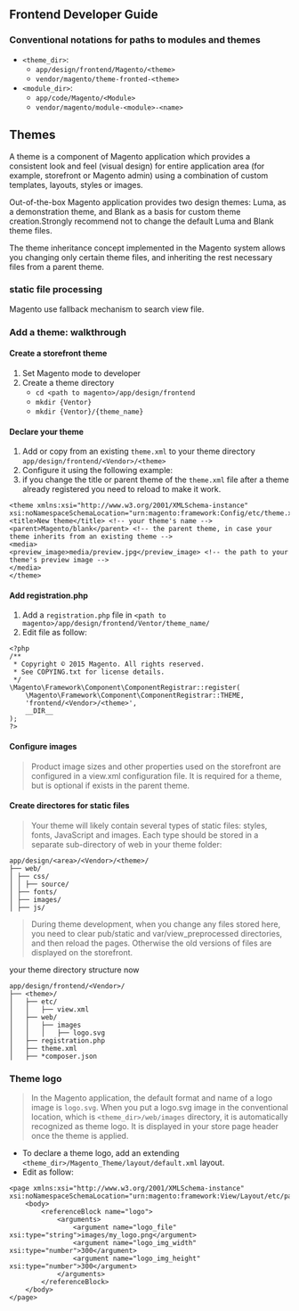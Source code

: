## Frontend Developer Guide
### Conventional notations for paths to modules and themes
* `<theme_dir>`:
    * `app/design/frontend/Magento/<theme>`
    * `vendor/magento/theme-fronted-<theme>`
* `<module_dir>`:
    * `app/code/Magento/<Module>`
    * `vendor/magento/module-<module>-<name>`

## Themes
A theme is a component of Magento application which provides a consistent look and feel (visual design) for entire application area (for example, storefront or Magento admin) using a combination of custom templates, layouts, styles or images.

Out-of-the-box Magento application provides two design themes: Luma, as a demonstration theme, and Blank as a basis for custom theme creation.Strongly recommend not to change the default Luma and Blank theme files.

The theme inheritance concept implemented in the Magento system allows you changing only certain theme files, and inheriting the rest necessary files from a parent theme.
### static file processing
Magento use fallback mechanism to search view file.

### Add a theme: walkthrough
#### Create a storefront theme
1. Set Magento mode to developer
2. Create a theme directory
    * `cd <path to magento>/app/design/frontend`
    * `mkdir {Ventor}`
    * `mkdir {Ventor}/{theme_name}`
#### Declare your theme
1. Add or copy from an existing `theme.xml` to your theme directory `app/design/frontend/<Vendor>/<theme>`
2. Configure it using the following example:
3. if you change the title or parent theme of the `theme.xml` file after a theme already registered you need to reload to make it work.

```
<theme xmlns:xsi="http://www.w3.org/2001/XMLSchema-instance" xsi:noNamespaceSchemaLocation="urn:magento:framework:Config/etc/theme.xsd">
<title>New theme</title> <!-- your theme's name -->
<parent>Magento/blank</parent> <!-- the parent theme, in case your theme inherits from an existing theme -->
<media>
<preview_image>media/preview.jpg</preview_image> <!-- the path to your theme's preview image -->
</media>
</theme>
```

#### Add registration.php
1. Add a `registration.php` file in `<path to magento>/app/design/frontend/Ventor/theme_name/`
2. Edit file as follow:

```
<?php
/**
 * Copyright © 2015 Magento. All rights reserved.
 * See COPYING.txt for license details.
 */
\Magento\Framework\Component\ComponentRegistrar::register(
    \Magento\Framework\Component\ComponentRegistrar::THEME,
    'frontend/<Vendor>/<theme>',
    __DIR__
);
?>
```
#### Configure images
> Product image sizes and other properties used on the storefront are configured in a view.xml configuration file. It is required for a theme, but is optional if exists in the parent theme.

#### Create directores for static files
> Your theme will likely contain several types of static files: styles, fonts, JavaScript and images. Each type should be stored in a separate sub-directory of web in your theme folder:

```
app/design/<area>/<Vendor>/<theme>/
├── web/
│ ├── css/
│ │ ├── source/ 
│ ├── fonts/
│ ├── images/
│ ├── js/
```

> During theme development, when you change any files stored here, you need to clear pub/static and var/view_preprocessed directories, and then reload the pages. Otherwise the old versions of files are displayed on the storefront.

your theme directory structure now

```
app/design/frontend/<Vendor>/
├── <theme>/
│   ├── etc/
│   │   ├── view.xml
│   ├── web/
│   │   ├── images
│   │   │   ├── logo.svg
│   ├── registration.php
│   ├── theme.xml
│   ├── *composer.json
```

### Theme logo
> In the Magento application, the default format and name of a logo image is `logo.svg`. When you put a logo.svg image in the conventional location, which is `<theme_dir>/web/images` directory, it is automatically recognized as theme logo. It is displayed in your store page header once the theme is applied.

* To declare a theme logo, add an extending `<theme_dir>/Magento_Theme/layout/default.xml` layout.
* Edit as follow:

```
<page xmlns:xsi="http://www.w3.org/2001/XMLSchema-instance" xsi:noNamespaceSchemaLocation="urn:magento:framework:View/Layout/etc/page_configuration.xsd">
    <body>
        <referenceBlock name="logo">
            <arguments>
                <argument name="logo_file" xsi:type="string">images/my_logo.png</argument>
                <argument name="logo_img_width" xsi:type="number">300</argument> 
                <argument name="logo_img_height" xsi:type="number">300</argument>
            </arguments>
        </referenceBlock>
    </body>
</page>
```

